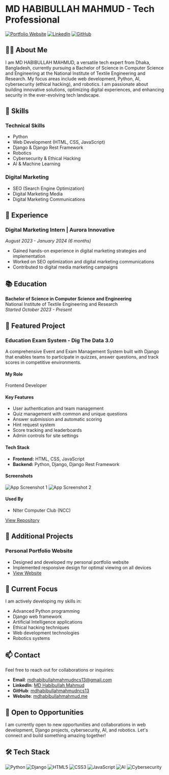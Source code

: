 # MD HABIBULLAH MAHMUD - Tech Professional

[![Portfolio Website](https://img.shields.io/badge/Visit-Portfolio-blue)](https://www.mdhabibullahmahmud.me/)
[![LinkedIn](https://img.shields.io/badge/LinkedIn-Connect-0077B5)](https://www.linkedin.com/in/md-habibullah-mahmud-3820382a9/)
[![GitHub](https://img.shields.io/badge/GitHub-Follow-181717)](https://github.com/mdhabibullahmahmudncs13)

## 👨‍💻 About Me

I am MD HABIBULLAH MAHMUD, a versatile tech expert from Dhaka, Bangladesh, currently pursuing a Bachelor of Science in Computer Science and Engineering at the National Institute of Textile Engineering and Research. My focus areas include web development, Python, AI, cybersecurity (ethical hacking), and robotics. I am passionate about building innovative solutions, optimizing digital experiences, and enhancing security in the ever-evolving tech landscape.

## 🚀 Skills

### Technical Skills
- Python
- Web Development (HTML, CSS, JavaScript)
- Django & Django Rest Framework
- Robotics
- Cybersecurity & Ethical Hacking
- AI & Machine Learning

### Digital Marketing
- SEO (Search Engine Optimization)
- Digital Marketing Media
- Digital Marketing Communications

## 💼 Experience

### Digital Marketing Intern | Aurora Innovative
*August 2023 - January 2024 (6 months)*
- Gained hands-on experience in digital marketing strategies and implementation
- Worked on SEO optimization and digital marketing communications
- Contributed to digital media marketing campaigns

## 📚 Education

**Bachelor of Science in Computer Science and Engineering**  
National Institute of Textile Engineering and Research  
*Started October 2023 - Present*

## 🌟 Featured Project

### Education Exam System - Dig The Data 3.0

A comprehensive Event and Exam Management System built with Django that enables teams to participate in quizzes, answer questions, and track scores in competitive environments.

#### My Role
Frontend Developer

#### Key Features
- User authentication and team management
- Quiz management with common and unique questions
- Answer submission and automatic scoring
- Hint request system
- Score tracking and leaderboards
- Admin controls for site settings

#### Tech Stack
- **Frontend:** HTML, CSS, JavaScript
- **Backend:** Python, Django, Django Rest Framework

#### Screenshots
![App Screenshot 1](https://i.ibb.co.com/7dDdVmsF/Screenshot-2025-02-13-13-49-11.png)
![App Screenshot 2](https://i.ibb.co.com/HTsfWmFh/Screenshot-2025-02-13-13-49-35.png)

#### Used By
- NIter Computer Club (NCC)

[View Repository](https://github.com/mdhabibullahmahmudncs13/education-exam-system)

## 🧩 Additional Projects

### Personal Portfolio Website
- Designed and developed my personal portfolio website
- Implemented responsive design for optimal viewing on all devices
- [View Website](https://www.mdhabibullahmahmud.me/)

<!-- Add more projects as needed -->

## 🔧 Current Focus

I am actively developing my skills in:
- Advanced Python programming
- Django web framework
- Artificial Intelligence applications
- Ethical hacking techniques
- Web development technologies
- Robotics systems

## 📫 Contact

Feel free to reach out for collaborations or inquiries:

- **Email**: mdhabibullahmahmudncs13@gmail.com
- **LinkedIn**: [MD Habibullah Mahmud](https://www.linkedin.com/in/md-habibullah-mahmud-3820382a9/)
- **GitHub**: [mdhabibullahmahmudncs13](https://github.com/mdhabibullahmahmudncs13)
- **Website**: [mdhabibullahmahmud.me](https://www.mdhabibullahmahmud.me/)

## 🤝 Open to Opportunities

I am currently open to new opportunities and collaborations in web development, Django projects, cybersecurity, AI, and robotics. Let's connect and build something amazing together!

## 🛠️ Tech Stack

![Python](https://img.shields.io/badge/-Python-3776AB?style=flat&logo=python&logoColor=white)
![Django](https://img.shields.io/badge/-Django-092E20?style=flat&logo=django&logoColor=white)
![HTML5](https://img.shields.io/badge/-HTML5-E34F26?style=flat&logo=html5&logoColor=white)
![CSS3](https://img.shields.io/badge/-CSS3-1572B6?style=flat&logo=css3&logoColor=white)
![JavaScript](https://img.shields.io/badge/-JavaScript-F7DF1E?style=flat&logo=javascript&logoColor=black)
![AI](https://img.shields.io/badge/-AI-0078D7?style=flat&logo=adobeillustrator&logoColor=white)
![Cybersecurity](https://img.shields.io/badge/-Cybersecurity-276DC3?style=flat&logo=shieldsdotio&logoColor=white)
